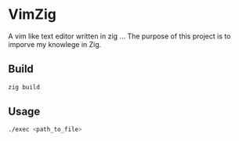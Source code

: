 # VimZig
A vim like text editor written in zig ... 
The purpose of this project is to imporve my
knowlege in Zig.

## Build
```bash
zig build 
```

## Usage

```bash
./exec <path_to_file>
```
